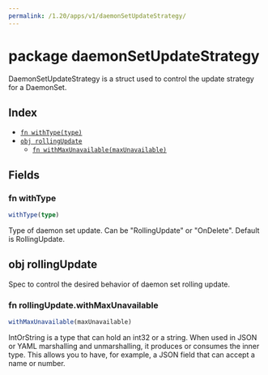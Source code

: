 ```yaml
---
permalink: /1.20/apps/v1/daemonSetUpdateStrategy/
---
```


# package daemonSetUpdateStrategy

DaemonSetUpdateStrategy is a struct used to control the update strategy for a DaemonSet.

## Index

* [`fn withType(type)`](#fn-withtype)
* [`obj rollingUpdate`](#obj-rollingupdate)
  * [`fn withMaxUnavailable(maxUnavailable)`](#fn-rollingupdatewithmaxunavailable)

## Fields

### fn withType

```ts
withType(type)
```

Type of daemon set update. Can be "RollingUpdate" or "OnDelete". Default is RollingUpdate.

## obj rollingUpdate

Spec to control the desired behavior of daemon set rolling update.

### fn rollingUpdate.withMaxUnavailable

```ts
withMaxUnavailable(maxUnavailable)
```

IntOrString is a type that can hold an int32 or a string.  When used in JSON or YAML marshalling and unmarshalling, it produces or consumes the inner type.  This allows you to have, for example, a JSON field that can accept a name or number.